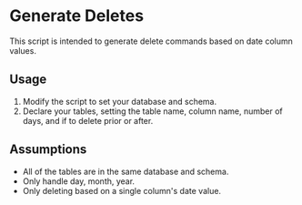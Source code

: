 # Generate Deletes

This script is intended to generate delete commands based on date column values.

## Usage
1.  Modify the script to set your database and schema.
2.  Declare your tables, setting the table name, column name, number of days, and if to delete prior or after.

## Assumptions
* All of the tables are in the same database and schema.
* Only handle day, month, year.
* Only deleting based on a single column's date value.

